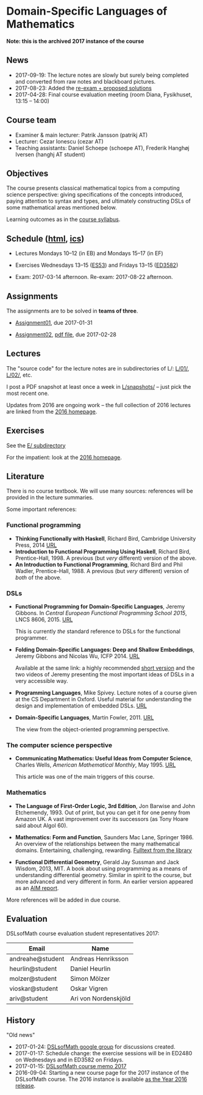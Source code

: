 # Domain-Specific Languages of Mathematics

**Note: this is the archived 2017 instance of the course**

## News

* 2017-09-19: The lecture notes are slowly but surely being completed and converted from raw notes and blackboard pictures.
* 2017-08-23: Added the [re-exam + proposed solutions](Exam/2017-08/)
* 2017-04-28: Final course evaluation meeting (room Diana, Fysikhuset, 13:15 – 14:00)

## Course team

* Examiner & main lecturer: Patrik Jansson (patrikj AT)
* Lecturer: Cezar Ionescu (cezar AT)
* Teaching assistants: Daniel Schoepe (schoepe AT), Frederik Hanghøj Iversen (hanghj AT student)

## Objectives

The course presents classical mathematical topics from a computing
science perspective: giving specifications of the concepts introduced,
paying attention to syntax and types, and ultimately constructing DSLs
of some mathematical areas mentioned below.

Learning outcomes as in the
[course syllabus](https://www.student.chalmers.se/sp/course?course_id=24230).

## Schedule ([html](https://se.timeedit.net/web/chalmers/db1/public/riqQ7615X80Z06Q0Z45g0Y6Z6Z096Y35Q01vQY5Q5yo6q072oQ.html), [ics](https://se.timeedit.net/web/chalmers/db1/public/ri6Xl0gQ2560YZQQ05Z6974Y0Qy60073l1Q54Q061v555Zq8Z85Yn156.ics))

* Lectures Mondays 10–12 (in EB) and Mondays 15–17 (in EF)

* Exercises Wednesdays 13–15 ([ES53](http://maps.chalmers.se/#aeda8fb5-fb6b-499a-8824-5fadfa5b8371)) and Fridays 13–15 ([ED3582](http://maps.chalmers.se/#315adc60-539c-4f0a-bb4d-3088714bb881))

* Exam: 2017-03-14 afternoon.  Re-exam: 2017-08-22 afternoon.

## Assignments


The assignments are to be solved in **teams of three**.

* [Assignment01](Assignments/Assignment01.lhs), due 2017-01-31

* [Assignment02](Assignments/Assignment02.lhs),
  [pdf file](Assignments/Assignment02.pdf), due 2017-02-28

## Lectures

The "source code" for the lecture notes are in subdirectories of
L/: [L/01/](L/01), [L/02/](L/02/), etc.

I post a PDF snapshot at least once a week
in [L/snapshots/](L/snapshots/) – just pick the most recent one.

Updates from 2016 are ongoing work – the full collection of 2016
lectures are linked from the [2016 homepage](2016/Course2016.md).

## Exercises

See the [E/ subdirectory](E/README.md)

For the impatient: look at the [2016 homepage](2016/Course2016.md).

## Literature

There is no course textbook.  We will use many sources: references
will be provided in the lecture summaries.

Some important references:

### Functional programming

- **Thinking Functionally with Haskell**, Richard Bird, Cambridge
  University Press, 2014
  [URL](http://www.cs.ox.ac.uk/publications/books/functional/)
- **Introduction to Functional Programming Using Haskell**, Richard
  Bird, Prentice-Hall, 1998.  A previous (but *very* different)
  version of the above.
- **An Introduction to Functional Programming**, Richard Bird and Phil
  Wadler, Prentice-Hall, 1988. A previous (but *very* different)
  version of *both* of the above.

### DSLs

- **Functional Programming for Domain-Specific Languages**, Jeremy
  Gibbons.  In *Central European Functional Programming School 2015*,
  LNCS 8606, 2015.
  [URL](http://link.springer.com/chapter/10.1007%2F978-3-319-15940-9_1)

  This is currently *the* standard reference to DSLs for the
  functional programmer.

- **Folding Domain-Specific Languages: Deep and Shallow Embeddings**,
  Jeremy Gibbons and Nicolas Wu,
  ICFP 2014. [URL](http://www.cs.ox.ac.uk/publications/publication7584-abstract.html)

  Available at the same link: a highly recommended
  [short version](http://www.cs.ox.ac.uk/people/jeremy.gibbons/publications/embedding-short.pdf)
  and the two videos of Jeremy presenting the most important ideas
  of DSLs in a very accessible way.

- **Programming Languages**, Mike Spivey.  Lecture notes of a course
  given at the CS Department in Oxford.  Useful material for
  understanding the design and implementation of embedded DSLs.
  [URL](http://spivey.oriel.ox.ac.uk/corner/Programming_languages)

- **Domain-Specific Languages**, Martin Fowler, 2011.
  [URL](http://martinfowler.com/books/dsl.html)

  The view from the object-oriented programming perspective.

### The computer science perspective

- **Communicating Mathematics: Useful Ideas from Computer Science**,
  Charles Wells, *American Mathematical Monthly*, May 1995.  [URL](http://www.cwru.edu/artsci/math/wells/pub/pdf/commath.pdf)

  This article was one of the main triggers of this course.

### Mathematics

- **The Language of First-Order Logic, 3rd Edition**, Jon Barwise and John
  Etchemendy, 1993.  Out of print, but you can get it for one penny
  from Amazon UK.  A vast improvement over its successors (as Tony
  Hoare said about Algol 60).

- **Mathematics: Form and Function**, Saunders Mac Lane, Springer 1986.
  An overview of the relationships between the many mathematical
  domains.  Entertaining, challenging, rewarding.
  [Fulltext from the library](http://chalmers.summon.serialssolutions.com/sv-SE/search?ho=t&q=Mathematics%3A%20Form%20and%20Function)

- **Functional Differential Geometry**, Gerald Jay Sussman and Jack
  Wisdom, 2013, MIT.  A book about using programming as a means of
  understanding differential geometry.  Similar in spirit to the course,
  but more advanced and very different in form.  An earlier version
  appeared as an [AIM report](http://web.mit.edu/wisdom/www/AIM-2005-003.pdf).

More references will be added in due course.

## Evaluation

DSLsofMath course evaluation student representatives 2017:

| Email            | Name                   |
| ---------------- | ----------------------	|
| andreahe@student |  Andreas Henriksson	|
| heurlin@student  |  Daniel Heurlin		|
| molzer@student   |  Simon Mölzer			|
| vioskar@student  |  Oskar Vigren			|
| ariv@student     |  Ari von Nordenskjöld  |

## History

"Old news"

* 2017-01-24: [DSLsofMath google group](https://groups.google.com/forum/#!forum/dslsofmath) for discussions created.
* 2017-01-17: Schedule change: the exercise sessions will be in ED2480 on Wednesdays and in ED3582 on Fridays.
* 2017-01-15: [DSLsofMath course memo 2017](Course-memo/DSLsofMath.md)
* 2016-09-04: Starting a new course page for the 2017 instance of the
  DSLsofMath course. The 2016 instance is available
  [as the Year 2016 release](https://github.com/DSLsofMath/DSLsofMath/releases/tag/Year2016).
